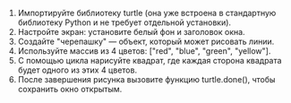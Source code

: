1. Импортируйте библиотеку turtle (она уже встроена в стандартную библиотеку Python и не требует отдельной установки).
2. Настройте экран: установите белый фон и заголовок окна.
3. Создайте "черепашку" — объект, который может рисовать линии.
4. Используйте массив из 4 цветов: ["red", "blue", "green", "yellow"].
5. С помощью цикла нарисуйте квадрат, где каждая сторона квадрата будет одного из этих 4 цветов.
6. После завершения рисунка вызовите функцию turtle.done(), чтобы сохранить окно открытым.